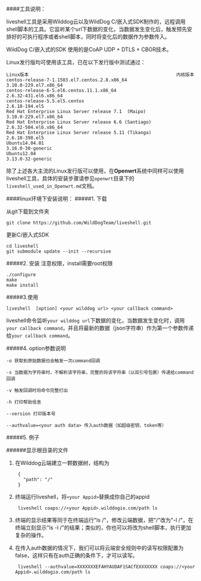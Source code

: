 ####工具说明：

liveshell工具是采用Wilddog云以及WildDog C/嵌入式SDK制作的，远程调用shell脚本的工具。它监听某个url下数据的变化，当数据发生变化后，触发预先安排好的可执行程序或者shell脚本，同时将变化后的数据作为参数传入。

WildDog C/嵌入式的SDK 使用的是CoAP UDP + DTLS + CBOR技术。

Linux发行版均可使用该工具，已在以下发行版中测试通过：

	Linux版本                                                       内核版本
	centos-release-7-1.1503.el7.centos.2.8.x86_64                   3.10.0-229.el7.x86_64
	centos-release-6-5.el6.centos.11.1.x86_64                       2.6.32-431.el6.x86_64
	centos-release-5.5.el5.centos                                   2.6.18-194.el5
	Red Hat Enterprise Linux Server release 7.1  (Maipo)            3.10.0-229.el7.x86_64
	Red Hat Enterprise Linux Server release 6.6 (Santiago)          2.6.32-504.el6.x86_64
	Red Hat Enterprise Linux Server release 5.11 (Tikanga)          2.6.18-398.el5
	Ubuntu14.04.01                                                  3.16.0-30-generic
	Ubuntu12.04                                                     3.13.0-32-generic

除了上述各大主流的Linux发行版可以使用，在**Openwrt**系统中同样可以使用liveshell工具，具体的安装步骤请参见`openwrt`目录下的`liveshell_used_in_Openwrt.md`文档。

####linux环境下安装说明：
#####1. 下载

从git下载到文件夹

	git clone https://github.com/WildDogTeam/liveshell.git
	
更新C/嵌入式SDK

	cd liveshell	
	git submodule update --init --recursive

#####2. 安装
注意权限，install需要root权限

	./configure
	make
	make install

#####3.使用

	liveshell  [option] <your wilddog url> <your callback command>

liveshell命令监听`your wilddog url`下数据的变化，当数据发生变化时，调用`your callback command`，并且将最新的数据（json字符串）作为第一个参数传递给`your callback command`。

#####4. option参数说明

	-o 获取到原始数据也会触发一次command回调

	-s 当数据为字符串时，不解析该字符串，完整的将该字符串（以双引号包裹）传递给command回调
	
	-v 触发回调时将命令完整打出
	
	-h 打印帮助信息

	--version 打印版本号

	--authvalue=<your auth data> 传入auth数据（如超级密钥、token等）
	
#####5. 例子

######显示根目录的文件

1. 在Wilddog云端建立一颗数据树，结构为

		{
		  "path": "/"
		}	

2. 终端运行liveshell，将`<your Appid>`替换成你自己的appid

		liveshell coaps://<your Appid>.wilddogio.com/path ls

3. 终端的显示结果等同于在终端运行"ls /"，修改云端数据，把"/"改为"-l /"，在终端立刻显示"ls -l /"的结果；类似的，你也可以将<your callback command>改为shell脚本，执行更加复杂的操作。

4. 在传入auth数据的情况下，我们可以将云端安全规则中的读写权限配置为false，这样只有在auth正确的条件下，才可以读写。

		liveshell --authvalue=XXXXXXXEFAHYAUDAF1SACfEXXXXXXX coaps://<your Appid>.wilddogio.com/path ls

